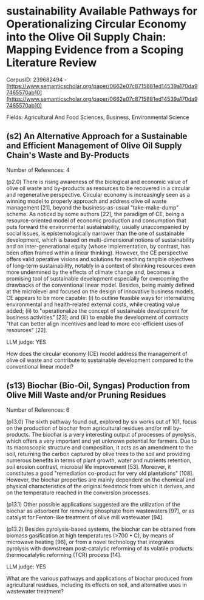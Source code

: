 # sustainability Available Pathways for Operationalizing Circular Economy into the Olive Oil Supply Chain: Mapping Evidence from a Scoping Literature Review

CorpusID: 239682494 - [https://www.semanticscholar.org/paper/0662e07c8715881ed14539a170da97465570ab10](https://www.semanticscholar.org/paper/0662e07c8715881ed14539a170da97465570ab10)

Fields: Agricultural And Food Sciences, Business, Environmental Science

## (s2) An Alternative Approach for a Sustainable and Efficient Management of Olive Oil Supply Chain's Waste and By-Products
Number of References: 4

(p2.0) There is rising awareness of the biological and economic value of olive oil waste and by-products as resources to be recovered in a circular and regenerative perspective. Circular economy is increasingly seen as a winning model to properly approach and address olive oil waste management [21], beyond the business-as-usual "take-make-dump" scheme. As noticed by some authors [22], the paradigm of CE, being a resource-oriented model of economic production and consumption that puts forward the environmental sustainability, usually unaccompanied by social issues, is epistemologically narrower than the one of sustainable development, which is based on multi-dimensional notions of sustainability and on inter-generational equity (whose implementation, by contrast, has been often framed within a linear thinking). However, the CE perspective offers valid operative visions and solutions for reaching tangible objectives of long-term sustainability, notably in a context of shrinking resources even more undermined by the effects of climate change and, becomes a promising tool of sustainable development especially for overcoming the drawbacks of the conventional linear model. Besides, being mainly defined at the microlevel and focused on the design of innovative business models, CE appears to be more capable: (i) to outline feasible ways for internalizing environmental and health-related external costs, while creating value added; (ii) to "operationalize the concept of sustainable development for business activities" [23]; and (iii) to enable the development of contracts "that can better align incentives and lead to more eco-efficient uses of resources" [22].

LLM judge: YES

How does the circular economy (CE) model address the management of olive oil waste and contribute to sustainable development compared to the conventional linear model?

## (s13) Biochar (Bio-Oil, Syngas) Production from Olive Mill Waste and/or Pruning Residues
Number of References: 6

(p13.0) The sixth pathway found out, explored by six works out of 101, focus on the production of biochar from agricultural residues and/or mill by-products. The biochar is a very interesting output of processes of pyrolysis, which offers a very important and yet unknown potential for farmers. Due to its macroscopic structure and composition, it acts as an amendment to the soil, returning the carbon captured by olive trees to the soil and providing numerous benefits in terms of plant growth, water and nutrients retention, soil erosion contrast, microbial life improvement [53]. Moreover, it constitutes a good "remediation co-product for very old plantations" [108]. However, the biochar properties are mainly dependent on the chemical and physical characteristics of the original feedstock from which it derives, and on the temperature reached in the conversion processes.

(p13.1) Other possible applications suggested are the utilization of the biochar as adsorbent for removing phosphate from wastewaters [97], or as catalyst for Fenton-like treatment of olive mill wastewater [94].

(p13.2) Besides pyrolysis-based systems, the biochar can be obtained from biomass gasification at high temperatures (>700 • C), by means of microwave heating [96], or from a novel technology that integrates pyrolysis with downstream post-catalytic reforming of its volatile products: thermocatalytic reforming (TCR) process [14].

LLM judge: YES

What are the various pathways and applications of biochar produced from agricultural residues, including its effects on soil, and alternative uses in wastewater treatment?

